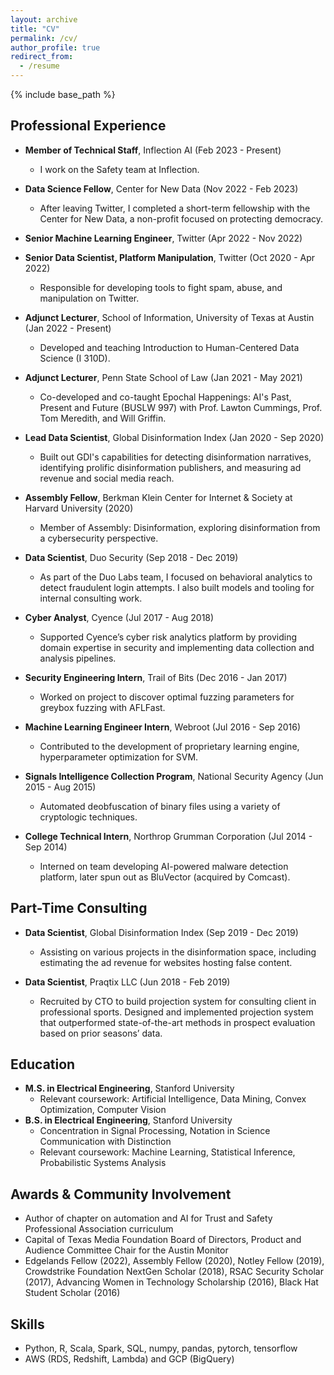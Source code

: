 ```yaml
---
layout: archive
title: "CV"
permalink: /cv/
author_profile: true
redirect_from:
  - /resume
---
```


{% include base_path %}

## Professional Experience

* **Member of Technical Staff**, Inflection AI (Feb 2023 - Present)
  * I work on the Safety team at Inflection.

* **Data Science Fellow**, Center for New Data (Nov 2022 - Feb 2023)
  * After leaving Twitter, I completed a short-term fellowship with the Center for New Data, a non-profit focused on protecting democracy.

* **Senior Machine Learning Engineer**, Twitter (Apr 2022 - Nov 2022)
* **Senior Data Scientist, Platform Manipulation**, Twitter (Oct 2020 - Apr 2022)
  * Responsible for developing tools to fight spam, abuse, and manipulation on Twitter.

* **Adjunct Lecturer**, School of Information, University of Texas at Austin (Jan 2022 - Present)
  * Developed and teaching Introduction to Human-Centered Data Science (I 310D).

* **Adjunct Lecturer**, Penn State School of Law (Jan 2021 - May 2021)
  * Co-developed and co-taught Epochal Happenings: AI's Past, Present and Future (BUSLW 997) with Prof. Lawton Cummings, Prof. Tom Meredith, and Will Griffin.

* **Lead Data Scientist**, Global Disinformation Index (Jan 2020 - Sep 2020)
  * Built out GDI's capabilities for detecting disinformation narratives, identifying prolific disinformation publishers, and measuring ad revenue and social media reach.

* **Assembly Fellow**, Berkman Klein Center for Internet & Society at Harvard University (2020)
  * Member of Assembly: Disinformation, exploring disinformation from a cybersecurity perspective.

* **Data Scientist**, Duo Security (Sep 2018 - Dec 2019)
  * As part of the Duo Labs team, I focused on behavioral analytics to detect fraudulent login attempts. I also built models and tooling for internal consulting work.

* **Cyber Analyst**, Cyence (Jul 2017 - Aug 2018)
  * Supported Cyence’s cyber risk analytics platform by providing domain expertise in security and implementing data collection and analysis pipelines.

* **Security Engineering Intern**, Trail of Bits (Dec 2016 - Jan 2017)
  * Worked on project to discover optimal fuzzing parameters for greybox fuzzing with AFLFast.

* **Machine Learning Engineer Intern**, Webroot (Jul 2016 - Sep 2016)
  * Contributed to the development of proprietary learning engine, hyperparameter optimization for SVM.

* **Signals Intelligence Collection Program**, National Security Agency (Jun 2015 - Aug 2015)
  * Automated deobfuscation of binary files using a variety of cryptologic techniques.

* **College Technical Intern**, Northrop Grumman Corporation (Jul 2014 - Sep 2014)
  * Interned on team developing AI-powered malware detection platform, later spun out as BluVector (acquired by Comcast).

## Part-Time Consulting

* **Data Scientist**, Global Disinformation Index (Sep 2019 - Dec 2019)
  * Assisting on various projects in the disinformation space, including estimating the ad revenue for websites hosting false content.

* **Data Scientist**, Praqtix LLC (Jun 2018 - Feb 2019)
  * Recruited by CTO to build projection system for consulting client in professional sports. Designed and implemented projection system that outperformed state-of-the-art methods in prospect evaluation based on prior seasons’ data.

## Education

* **M.S. in Electrical Engineering**, Stanford University
  * Relevant coursework: Artificial Intelligence, Data Mining, Convex Optimization, Computer Vision
* **B.S. in Electrical Engineering**, Stanford University
  * Concentration in Signal Processing, Notation in Science Communication with Distinction
  * Relevant coursework: Machine Learning, Statistical Inference, Probabilistic Systems Analysis

## Awards & Community Involvement

* Author of chapter on automation and AI for Trust and Safety Professional Association curriculum
* Capital of Texas Media Foundation Board of Directors, Product and Audience Committee Chair for the Austin Monitor
* Edgelands Fellow (2022), Assembly Fellow (2020), Notley Fellow (2019), Crowdstrike Foundation NextGen Scholar (2018), RSAC Security Scholar (2017), Advancing Women in Technology Scholarship (2016), Black Hat Student Scholar (2016)
  
## Skills

* Python, R, Scala, Spark, SQL, numpy, pandas, pytorch, tensorflow
* AWS (RDS, Redshift, Lambda) and GCP (BigQuery)


